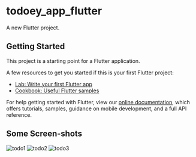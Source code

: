 # todoey_app_flutter

A new Flutter project.

## Getting Started

This project is a starting point for a Flutter application.

A few resources to get you started if this is your first Flutter project:

- [Lab: Write your first Flutter app](https://flutter.dev/docs/get-started/codelab)
- [Cookbook: Useful Flutter samples](https://flutter.dev/docs/cookbook)

For help getting started with Flutter, view our
[online documentation](https://flutter.dev/docs), which offers tutorials,
samples, guidance on mobile development, and a full API reference.

## Some Screen-shots

![todo1](https://user-images.githubusercontent.com/76687839/174479518-ac356d50-e18e-40ce-ba17-c0f2dde6ea5a.jpeg)
![todo2](https://user-images.githubusercontent.com/76687839/174479526-94ce2de0-c9b6-47ba-9ae6-5759d58a48db.jpeg)
![todo3](https://user-images.githubusercontent.com/76687839/174479529-8bb3ccd0-681c-4b66-85d2-584a8507a595.jpeg)

